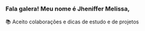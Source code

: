 ### Fala galera! Meu nome é  Jheniffer Melissa,

📚 Aceito colaborações e dicas de estudo e de projetos
